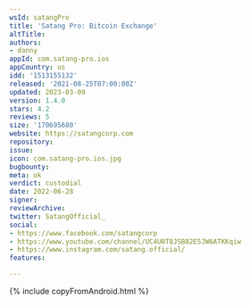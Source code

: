 ```yaml
---
wsId: satangPro
title: 'Satang Pro: Bitcoin Exchange'
altTitle: 
authors:
- danny
appId: com.satang-pro.ios
appCountry: us
idd: '1513155132'
released: '2021-08-25T07:00:00Z'
updated: 2023-03-09
version: 1.4.0
stars: 4.2
reviews: 5
size: '170695680'
website: https://satangcorp.com
repository: 
issue: 
icon: com.satang-pro.ios.jpg
bugbounty: 
meta: ok
verdict: custodial
date: 2022-06-28
signer: 
reviewArchive: 
twitter: SatangOfficial_
social:
- https://www.facebook.com/satangcorp
- https://www.youtube.com/channel/UC4U0T8JSB82E5JW6ATKKqiw
- https://www.instagram.com/satang.official/
features: 

---
```


{% include copyFromAndroid.html %}
